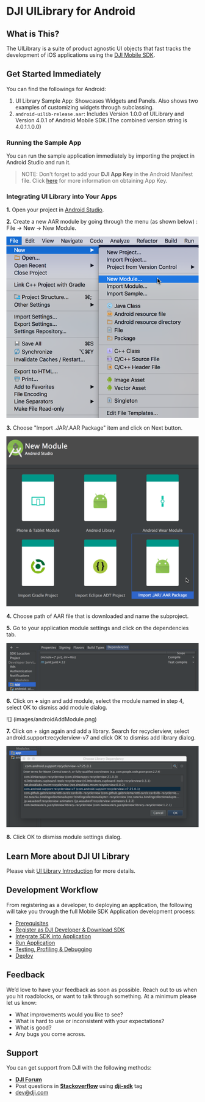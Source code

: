 # DJI UILibrary for Android

## What is This?

The UILibrary is a suite of product agnostic UI objects that fast tracks the development of iOS applications using the [DJI Mobile SDK](http://developer.dji.com/mobile-sdk/).

## Get Started Immediately

You can find the followings for Android:

1. UI Library Sample App: Showcases Widgets and Panels. Also shows two examples of customizing widgets through subclassing.
2. `android-uilib-release.aar`: Includes Version 1.0.0 of UILibrary and Version 4.0.1 of Android Mobile SDK.(The combined version string is 4.0.1.1.0.0)

### Running the Sample App

You can run the sample application immediately by importing the project in Android Studio and run it. 

> NOTE: Don't forget to add your **DJI App Key** in the Android Manifest file. Click [here](https://developer.dji.com/mobile-sdk/documentation/quick-start/index.html#generate-an-app-key) for more information on obtaining App Key.

### Integrating UI Library into Your Apps

**1.** Open your project in [Android Studio](https://developer.android.com/studio/index.html).

**2.** Create a new AAR module by going through the menu (as shown below) : File -> New -> New Module.

![](images/androidNewModule.png)

**3.** Choose "Import .JAR/.AAR Package" item and click on Next button.

![](images/androidImportAar.png)

**4.** Choose path of AAR file that is downloaded and name the subproject.

**5.** Go to your application module settings and click on the dependencies tab.

![](images/androidModuleSettings.png)

**6.** Click on **+** sign and add module, select the module named in step 4, select OK to dismiss add module dialog.

![] (images/androidAddModule.png)

**7.** Click on + sign again and add a library. Search for recyclerview, select android.support:recyclerview-v7 and click OK to dismiss add library dialog.

![](images/androidRecycler.png)

**8.** Click OK to dismiss module settings dialog.

## Learn More about DJI UI Library

Please visit [UI Library Introduction](http://developer.dji.com/mobile-sdk/documentation/introduction/ui_library_introduction.html) for more details.

## Development Workflow

From registering as a developer, to deploying an application, the following will take you through the full Mobile SDK Application development process:

- [Prerequisites](https://developer.dji.com/mobile-sdk/documentation/application-development-workflow/workflow-prerequisits.html)
- [Register as DJI Developer & Download SDK](https://developer.dji.com/mobile-sdk/documentation/application-development-workflow/workflow-register.html)
- [Integrate SDK into Application](https://developer.dji.com/mobile-sdk/documentation/application-development-workflow/workflow-integrate.html)
- [Run Application](https://developer.dji.com/mobile-sdk/documentation/application-development-workflow/workflow-run.html)
- [Testing, Profiling & Debugging](https://developer.dji.com/mobile-sdk/documentation/application-development-workflow/workflow-testing.html)
- [Deploy](https://developer.dji.com/mobile-sdk/documentation/application-development-workflow/workflow-deploy.html)

## Feedback

We’d love to have your feedback as soon as possible. Reach out to us when you hit roadblocks, or want to talk through something. At a minimum please let us know:

- What improvements would you like to see?
- What is hard to use or inconsistent with your expectations?
- What is good?
- Any bugs you come across.

## Support

You can get support from DJI with the following methods:

- [**DJI Forum**](http://forum.dev.dji.com/en)
- Post questions in [**Stackoverflow**](http://stackoverflow.com) using [**dji-sdk**](http://stackoverflow.com/questions/tagged/dji-sdk) tag
- dev@dji.com


